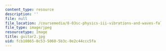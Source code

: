 ```yaml
---
content_type: resource
description: ''
file: null
file_location: /coursemedia/8-03sc-physics-iii-vibrations-and-waves-fall-2016/fcb180650c5350605b3c0e2c44ccc5fa_guitar2.jpg
file_type: image/jpeg
resourcetype: Image
title: guitar2.jpg
uid: fcb18065-0c53-5060-5b3c-0e2c44ccc5fa
---
```

